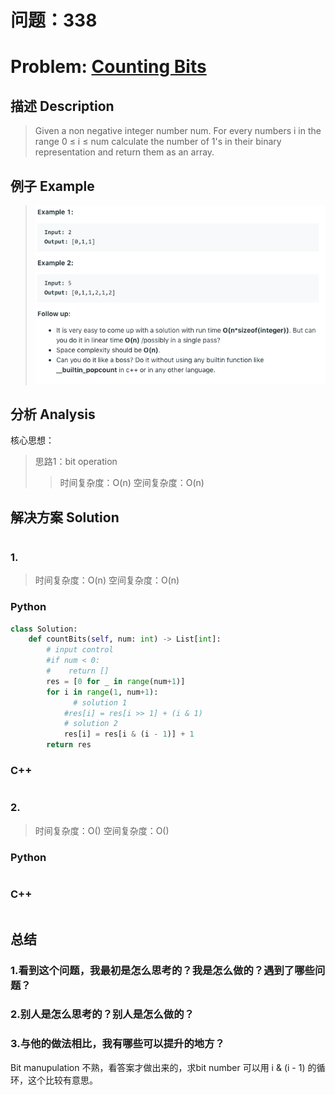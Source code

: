 
# 问题：338
# Problem: [Counting Bits](https://leetcode.com/problems/counting-bits/)

## 描述 Description
> Given a non negative integer number num. For every numbers i in the range 0 ≤ i ≤ num calculate the number of 1's in their binary representation and return them as an array.


## 例子 Example
 
> ![example1](../img/338.png)


## 分析 Analysis

核心思想：
> 思路1：bit operation
>> 时间复杂度：O(n)
>> 空间复杂度：O(n)


## 解决方案 Solution
```

```
### 1.

> 时间复杂度：O(n)
> 空间复杂度：O(n)

### Python


```python
class Solution:
    def countBits(self, num: int) -> List[int]:
        # input control
        #if num < 0:
        #    return []
        res = [0 for _ in range(num+1)]
        for i in range(1, num+1):
        	  # solution 1
            #res[i] = res[i >> 1] + (i & 1)
            # solution 2
            res[i] = res[i & (i - 1)] + 1
        return res
```

### C++

```c++

```


### 2.

> 时间复杂度：O()
> 空间复杂度：O()

### Python


```python

```

### C++

```c++

```



## 总结

### 1.看到这个问题，我最初是怎么思考的？我是怎么做的？遇到了哪些问题？


### 2.别人是怎么思考的？别人是怎么做的？


### 3.与他的做法相比，我有哪些可以提升的地方？
Bit manupulation 不熟，看答案才做出来的，求bit number 可以用 i & (i - 1) 的循环，这个比较有意思。



